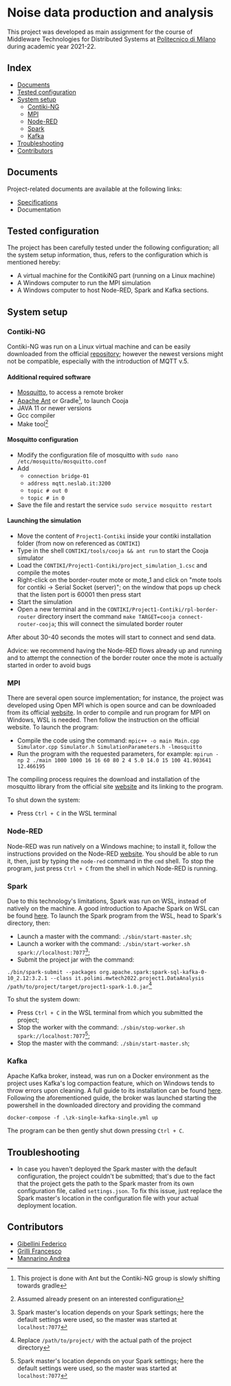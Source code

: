 # Noise data production and analysis
This project was developed as main assignment for the course of Middleware Technologies for Distributed Systems at [Politecnico di Milano](https://polimi.it) during academic year 2021-22.

## Index

- [Documents](#documents)
- [Tested configuration](#tested-configuration)
- [System setup](#system-setup)
	- [Contiki-NG](#contiki-ng)
	- [MPI](#mpi)
	- [Node-RED](#node-red)
	- [Spark](#spark)
	- [Kafka](#kafka)
- [Troubleshooting](#troubleshooting)
- [Contributors](#contributors)

## Documents

Project-related documents are available at the following links:
- [Specifications](https://github.com/Francesco-Grilli/MiddlewareTech2022/blob/main/Middleware%20Technologies%20Projects%202022.pdf)
- Documentation

## Tested configuration
The project has been carefully tested under the following configuration; all the system setup information, thus, refers to the configuration which is mentioned hereby: 
- A virtual machine for the ContikiNG part (running on a Linux machine)
- A Windows computer to run the MPI simulation
- A Windows computer to host Node-RED, Spark and Kafka sections.

## System setup
### Contiki-NG
Contiki-NG was run on a Linux virtual machine and can be easily downloaded from the official [repository](https://github.com/contiki-ng/contiki-ng); however the newest versions might not be compatible, especially with the introduction of MQTT v.5.

#### Additional required software
- [Mosquitto](https://mosquitto.org/download/), to access a remote broker
- [Apache Ant](https://ant.apache.org) or Gradle[^ant-gradle], to launch Cooja
- JAVA 11 or newer versions
- Gcc compiler
- Make tool[^make-tool]

#### Mosquitto configuration
- Modify the configuration file of mosquitto with `sudo nano /etc/mosquitto/mosquitto.conf`
- Add 
	- `connection bridge-01`
	- `address mqtt.neslab.it:3200`
	- `topic # out 0`
	- `topic # in 0`
- Save the file and restart the service `sudo service mosquitto restart`

#### Launching the simulation
- Move the content of `Project1-Contiki` inside your contiki installation folder (from now on referenced as `CONTIKI`)
- Type in the shell `CONTIKI/tools/cooja && ant run` to start the Cooja simulator
- Load the `CONTIKI/Project1-Contiki/project_simulation_1.csc` and compile the motes
- Right-click on the border-router mote or mote_1 and click on "mote tools for contiki -> Serial Socket (server)"; on the window that pops up check that the listen port is 60001 then press start
- Start the simulation
- Open a new terminal and in the `CONTIKI/Project1-Contiki/rpl-border-router` directory insert the command `make TARGET=cooja connect-router-cooja`; this will connect the simulated border router

After about 30-40 seconds the motes will start to connect and send data.

Advice: we recommend having the Node-RED flows already up and running and to attempt the connection of the border router once the mote is actually started in order to avoid bugs

<!-- The Linux virtual machine was our choice since during development the cooja application would sometime crash however the virtualization step is not mandatory to run this part of the project. -->


### MPI
There are several open source implementation; for instance, the project was developed using Open MPI which is open source and can be downloaded from its official [website](https://www.open-mpi.org/).
In order to compile and run program for MPI on Windows, WSL is needed. Then follow the instruction on the official website.
To launch the program:
- Compile the code using the command: `mpic++ -o main Main.cpp Simulator.cpp Simulator.h SimulationParameters.h -lmosquitto`
- Run the program with the requested parameters, for example: `mpirun -np 2 ./main 1000 1000 16 16 60 80 2 4 5.0 14.0 15 100 41.903641 12.466195`

The compiling process requires the download and installation of the mosquitto library from the official site [website](https://mosquitto.org/download/) and its linking to the program. <!-- is it right that the library has to be linked to the program? -->
<!-- While running the process you can specify the number of processes to allocate. -->

To shut down the system:
- Press `Ctrl + C` in the WSL terminal

### Node-RED
Node-RED was run natively on a Windows machine; to install it, follow the instructions provided on the Node-RED [website](https://nodered.org/docs/getting-started/local). You should be able to run it, then, just by typing the `node-red` command in the `cmd` shell.
To stop the program, just press `Ctrl + C` from the shell in which Node-RED is running.

### Spark
Due to this technology's limitations, Spark was run on WSL, instead of natively on the machine. A good introduction to Apache Spark on WSL can be found [here](https://nicolosonnino.it/spark-on-wsl/). 
To launch the Spark program from the WSL, head to Spark's directory, then:
- Launch a master with the command: `./sbin/start-master.sh`;
- Launch a worker with the command: `./sbin/start-worker.sh spark://localhost:7077`[^spark-master];
- Submit the project jar with the command: 

`./bin/spark-submit --packages org.apache.spark:spark-sql-kafka-0-10_2.12:3.2.1 --class it.polimi.mwtech2022.project1.DataAnalysis /path/to/project/target/project1-spark-1.0.jar`[^spark-submit]

To shut the system down:
- Press `Ctrl + C` in the WSL terminal from which you submitted the project;
- Stop the worker with the command: `./sbin/stop-worker.sh spark://localhost:7077`[^spark-master];
- Stop the master with the command: `./sbin/start-master.sh`;

### Kafka
Apache Kafka broker, instead, was run on a Docker environment as the project uses Kafka's log compaction feature, which on Windows tends to throw errors upon cleaning. A full guide to its installation can be found [here](https://www.youtube.com/watch?v=Zq8aMrRnvQE).
Following the aforementioned guide, the broker was launched starting the powershell in the downloaded directory and providing the command 

`docker-compose -f .\zk-single-kafka-single.yml up`

The program can be then gently shut down pressing `Ctrl + C`.

## Troubleshooting
- In case you haven't deployed the Spark master with the default configuration, the project couldn't be submitted; that's due to the fact that the project gets the path to the Spark master from its own configuration file, called `settings.json`. To fix this issue, just replace the Spark master's location in the configuration file with your actual deployment location.

## Contributors
- [Gibellini Federico](https://github.com/gblfrc)
- [Grilli Francesco](https://github.com/Francesco-Grilli)
- [Mannarino Andrea](https://github.com/AndreaMannarino)

[^ant-gradle]: This project is done with Ant but the Contiki-NG group is slowly shifting towards gradle
[^make-tool]: Assumed already present on an interested configuration
[^spark-master]: Spark master's location depends on your Spark settings; here the default settings were used, so the master was started at `localhost:7077`
[^spark-submit]: Replace `/path/to/project/` with the actual path of the project directory
